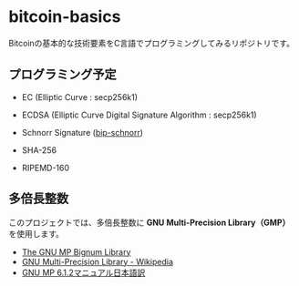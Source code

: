 # bitcoin-basics

Bitcoinの基本的な技術要素をC言語でプログラミングしてみるリポジトリです。

## プログラミング予定

- EC (Elliptic Curve : secp256k1) 

- ECDSA (Elliptic Curve Digital Signature Algorithm : secp256k1)

- Schnorr Signature ([bip-schnorr](https://github.com/sipa/bips/blob/bip-schnorr/bip-schnorr.mediawiki))

- SHA-256

- RIPEMD-160

## 多倍長整数

このプロジェクトでは、多倍長整数に **GNU Multi-Precision Library（GMP）** を使用します。

- [The GNU MP Bignum Library](https://gmplib.org/)
- [GNU Multi-Precision Library - Wikipedia](https://ja.wikipedia.org/wiki/GNU_Multi-Precision_Library)
- [GNU MP 6.1.2マニュアル日本語訳](https://na-inet.jp/na/gmp_ja/)

